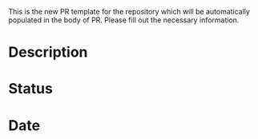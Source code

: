 This is the new PR template for the repository which will be automatically populated in the body of PR. 
Please fill out the necessary information.

# Description

# Status

# Date
